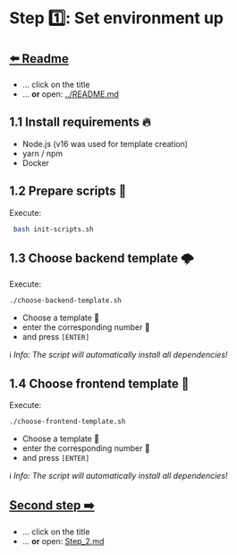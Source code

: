 # Step 1️⃣: Set environment up

## [⬅️ Readme](../README.md)
- … click on the title
- … **or** open: [../README.md](../README.md)

## 1.1 Install requirements 🔥
- Node.js (v16 was used for template creation)
- yarn / npm
- Docker

## 1.2 Prepare scripts 📰
Execute:
```bash
 bash init-scripts.sh
```

## 1.3 Choose backend template 🌩
Execute:
```bash
./choose-backend-template.sh
```

- Choose a template 📑
- enter the corresponding number 🔢
- and press `[ENTER]`

ℹ️ _Info: The script will automatically install all dependencies!_

## 1.4 Choose frontend template 🎨

Execute:
```bash
./choose-frontend-template.sh
```

- Choose a template 📑
- enter the corresponding number 🔢
- and press `[ENTER]`

ℹ️ _Info: The script will automatically install all dependencies!_

## [Second step ➡️](Step_2.md)
- … click on the title
- … **or** open: [Step_2.md](Step_2.md)
